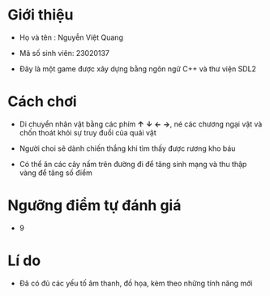 # Giới thiệu
- Họ và tên : Nguyễn Việt Quang

- Mã số sinh viên: 23020137

- Đây là một game được xây dựng bằng ngôn ngữ C++ và thư viện SDL2

# Cách chơi
- Di chuyển nhân vật bằng các phím **↑** **↓** **←** **→**, né các chương ngại vật và chốn thoát khỏi sự truy đuổi của quái vật

- Người choi sẽ dành chiến thắng khi tìm thấy được rương kho báu

- Có thể ăn các cây nấm trên đường đi để tăng sinh mạng và thu thập vàng để tăng số điểm

# Ngưỡng điểm tự đánh giá
- 9
# Lí do
- Đã có đủ các yếu tố âm thanh, đồ họa, kèm theo những tính năng mới
